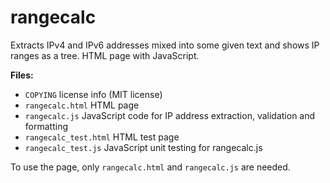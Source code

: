 # rangecalc
Extracts IPv4 and IPv6 addresses mixed into some given text and shows IP ranges as a tree. HTML page with JavaScript.

__Files:__

* `COPYING`             license info (MIT license)
* `rangecalc.html`      HTML page
* `rangecalc.js`        JavaScript code for IP address extraction, validation and formatting
* `rangecalc_test.html` HTML test page
* `rangecalc_test.js`   JavaScript unit testing for rangecalc.js

To use the page, only `rangecalc.html` and `rangecalc.js` are needed.
